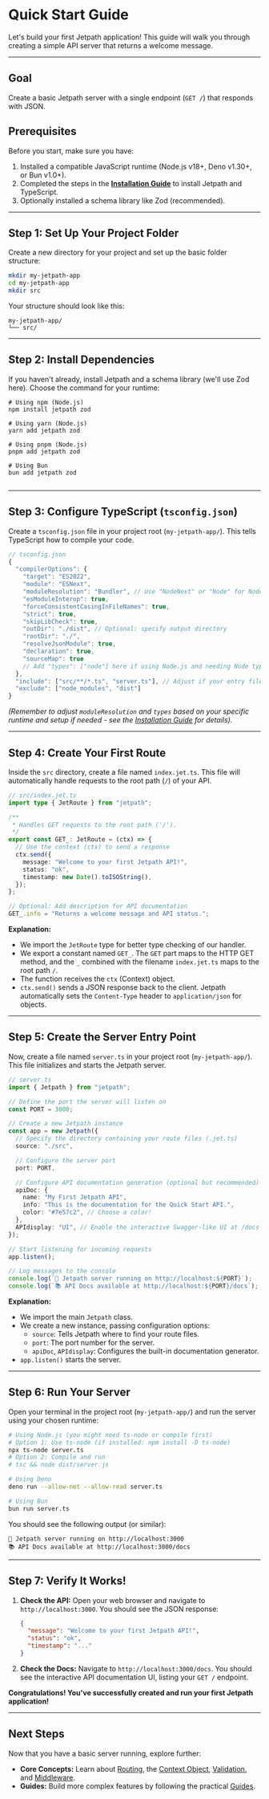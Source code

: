 <docmach type="wrapper" file="doc-fragments/docs.html" replacement="content">
 
 
# Quick Start Guide

Let's build your first Jetpath application! This guide will walk you through creating a simple API server that returns a welcome message.

---

## Goal

Create a basic Jetpath server with a single endpoint (`GET /`) that responds with JSON.

## Prerequisites

Before you start, make sure you have:

1.  Installed a compatible JavaScript runtime (Node.js v18+, Deno v1.30+, or Bun v1.0+).
2.  Completed the steps in the [**Installation Guide**](./installation.md) to install Jetpath and TypeScript.
3.  Optionally installed a schema library like Zod (recommended).

---

## Step 1: Set Up Your Project Folder

Create a new directory for your project and set up the basic folder structure:

```bash
mkdir my-jetpath-app
cd my-jetpath-app
mkdir src
````

Your structure should look like this:

```
my-jetpath-app/
└── src/
```

-----

## Step 2: Install Dependencies

If you haven't already, install Jetpath and a schema library (we'll use Zod here). Choose the command for your runtime:

```shell
# Using npm (Node.js)
npm install jetpath zod

# Using yarn (Node.js)
yarn add jetpath zod

# Using pnpm (Node.js)
pnpm add jetpath zod

# Using Bun
bun add jetpath zod
 
```

-----

## Step 3: Configure TypeScript (`tsconfig.json`)

Create a `tsconfig.json` file in your project root (`my-jetpath-app/`). This tells TypeScript how to compile your code.

```js 
// tsconfig.json
{
  "compilerOptions": {
    "target": "ES2022",
    "module": "ESNext",
    "moduleResolution": "Bundler", // Use "NodeNext" or "Node" for Node.js if needed
    "esModuleInterop": true,
    "forceConsistentCasingInFileNames": true,
    "strict": true,
    "skipLibCheck": true,
    "outDir": "./dist", // Optional: specify output directory
    "rootDir": "./",
    "resolveJsonModule": true,
    "declaration": true,
    "sourceMap": true
    // Add "types": ["node"] here if using Node.js and needing Node types
  },
  "include": ["src/**/*.ts", "server.ts"], // Adjust if your entry file has a different name
  "exclude": ["node_modules", "dist"]
}
```

*(Remember to adjust `moduleResolution` and `types` based on your specific runtime and setup if needed - see the [Installation Guide](https://www.google.com/search?q=./installation.md) for details).*

-----

## Step 4: Create Your First Route

Inside the `src` directory, create a file named `index.jet.ts`. This file will automatically handle requests to the root path (`/`) of your API.

```typescript
// src/index.jet.ts
import type { JetRoute } from "jetpath";

/**
 * Handles GET requests to the root path ('/').
 */
export const GET_: JetRoute = (ctx) => {
  // Use the context (ctx) to send a response
  ctx.send({
    message: "Welcome to your first Jetpath API!",
    status: "ok",
    timestamp: new Date().toISOString(),
  });
};

// Optional: Add description for API documentation
GET_.info = "Returns a welcome message and API status.";

```

**Explanation:**

  * We import the `JetRoute` type for better type checking of our handler.
  * We export a constant named `GET_`. The `GET` part maps to the HTTP GET method, and the `_` combined with the filename `index.jet.ts` maps to the root path `/`.
  * The function receives the `ctx` (Context) object.
  * `ctx.send()` sends a JSON response back to the client. Jetpath automatically sets the `Content-Type` header to `application/json` for objects.

-----

## Step 5: Create the Server Entry Point

Now, create a file named `server.ts` in your project root (`my-jetpath-app/`). This file initializes and starts the Jetpath server.

```typescript
// server.ts
import { Jetpath } from "jetpath";

// Define the port the server will listen on
const PORT = 3000;

// Create a new Jetpath instance
const app = new Jetpath({
  // Specify the directory containing your route files (.jet.ts)
  source: "./src",

  // Configure the server port
  port: PORT,

  // Configure API documentation generation (optional but recommended)
  apiDoc: {
    name: "My First Jetpath API",
    info: "This is the documentation for the Quick Start API.",
    color: "#7e57c2", // Choose a color!
  },
  APIdisplay: "UI", // Enable the interactive Swagger-like UI at /docs
});

// Start listening for incoming requests
app.listen();

// Log messages to the console
console.log(`🚀 Jetpath server running on http://localhost:${PORT}`);
console.log(`📚 API Docs available at http://localhost:${PORT}/docs`);

```

**Explanation:**

  * We import the main `Jetpath` class.
  * We create a new instance, passing configuration options:
      * `source`: Tells Jetpath where to find your route files.
      * `port`: The port number for the server.
      * `apiDoc`, `APIdisplay`: Configures the built-in documentation generator.
  * `app.listen()` starts the server.

-----

## Step 6: Run Your Server

Open your terminal in the project root (`my-jetpath-app/`) and run the server using your chosen runtime:

```bash
# Using Node.js (you might need ts-node or compile first)
# Option 1: Use ts-node (if installed: npm install -D ts-node)
npx ts-node server.ts
# Option 2: Compile and run
# tsc && node dist/server.js

# Using Deno
deno run --allow-net --allow-read server.ts

# Using Bun
bun run server.ts
```

You should see the following output (or similar):

```
🚀 Jetpath server running on http://localhost:3000
📚 API Docs available at http://localhost:3000/docs
```

-----

## Step 7: Verify It Works\!

1.  **Check the API:** Open your web browser and navigate to `http://localhost:3000`. You should see the JSON response:
    ```json
    {
      "message": "Welcome to your first Jetpath API!",
      "status": "ok",
      "timestamp": "..."
    }
    ```
2.  **Check the Docs:** Navigate to `http://localhost:3000/docs`. You should see the interactive API documentation UI, listing your `GET /` endpoint.

**Congratulations\! You've successfully created and run your first Jetpath application\!**

-----

## Next Steps

Now that you have a basic server running, explore further:

  * **Core Concepts:** Learn about [Routing](https://www.google.com/search?q=./core-concepts/routing.md), the [Context Object](https://www.google.com/search?q=./core-concepts/context.md), [Validation](https://www.google.com/search?q=./core-concepts/validation.md), and [Middleware](https://www.google.com/search?q=./core-concepts/middleware.md).
  * **Guides:** Build more complex features by following the practical [Guides](https://www.google.com/search?q=./guides/crud-api.md).
  
 

</docmach>



